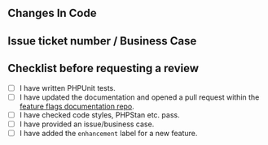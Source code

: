 ## Changes In Code

<!-- Roughly explain which classes/methods have been changed -->

## Issue ticket number / Business Case

<!-- 
If there's an issue link, please state it here, otherwise
please make a Business Case for why the PR should be included.

A business case example would be:

I found that the current implementation ran slowly on Windows
and this PR aims to improve that problem by doing X instead of Y.
-->

## Checklist before requesting a review
- [ ] I have written PHPUnit tests.
- [ ] I have updated the documentation and opened a pull request within
the [feature flags documentation repo](https://github.com/ylsideas/feature-flags-docs).
- [ ] I have checked code styles, PHPStan etc. pass.
- [ ] I have provided an issue/business case.
- [ ] I have added the `enhancement` label for a new feature.
